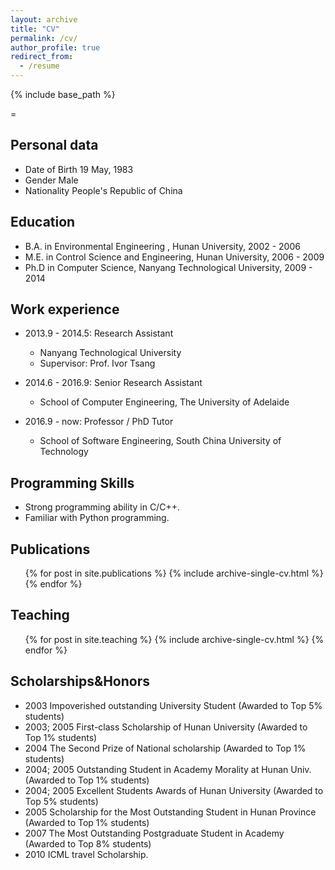 ```yaml
---
layout: archive
title: "CV"
permalink: /cv/
author_profile: true
redirect_from:
  - /resume
---
```


{% include base_path %}

=

Personal data    
----------
* Date of Birth         19 May, 1983
* Gender                  Male
* Nationality            People's Republic of China

Education
----------
* B.A. in Environmental Engineering , Hunan University, 2002 - 2006
* M.E. in Control Science and Engineering, Hunan University, 2006 - 2009
* Ph.D in Computer Science, Nanyang Technological University, 2009 - 2014

Work experience
----------
* 2013.9 - 2014.5: Research Assistant
  * Nanyang Technological University
  * Supervisor: Prof. Ivor Tsang

* 2014.6 - 2016.9: Senior Research Assistant
  * School of Computer Engineering, The University of Adelaide

* 2016.9 - now: Professor / PhD Tutor
  * School of Software Engineering, South China University of Technology
  
Programming Skills
----------
* Strong programming ability in C/C++.
* Familiar with Python programming.


Publications
----------
  <ul>{% for post in site.publications %}
    {% include archive-single-cv.html %}
  {% endfor %}</ul>
  
Teaching
----------
  <ul>{% for post in site.teaching %}
    {% include archive-single-cv.html %}
  {% endfor %}</ul>

Scholarships&Honors
----------
* 2003               Impoverished outstanding University Student                                    (Awarded to Top 5% students)
* 2003; 2005    First-class Scholarship of Hunan University                                       (Awarded to Top 1% students) 
* 2004               The Second Prize of National scholarship                                           (Awarded to Top 1% students)
* 2004; 2005    Outstanding Student in Academy Morality at Hunan Univ.                (Awarded to Top 1% students) 
* 2004; 2005    Excellent Students Awards of Hunan University                                  (Awarded to Top 5% students)   
* 2005                Scholarship for the Most Outstanding Student in Hunan Province (Awarded to Top 1% students)       
* 2007                The Most Outstanding Postgraduate Student in Academy               (Awarded to Top 8% students)
* 2010                 ICML travel Scholarship.
